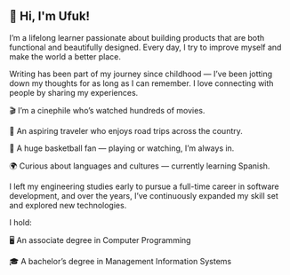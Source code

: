 ## 👋 Hi, I'm Ufuk!

I’m a lifelong learner passionate about building products that are both functional and beautifully designed. Every day, I try to improve myself and make the world a better place. 

Writing has been part of my journey since childhood — I’ve been jotting down my thoughts for as long as I can remember. I love connecting with people by sharing my experiences.

🎬 I’m a cinephile who’s watched hundreds of movies.

🚗 An aspiring traveler who enjoys road trips across the country.

🏀 A huge basketball fan — playing or watching, I’m always in.

🌍 Curious about languages and cultures — currently learning Spanish.

I left my engineering studies early to pursue a full-time career in software development, and over the years, I’ve continuously expanded my skill set and explored new technologies.

I hold:

🖥️ An associate degree in Computer Programming

🎓 A bachelor’s degree in Management Information Systems
